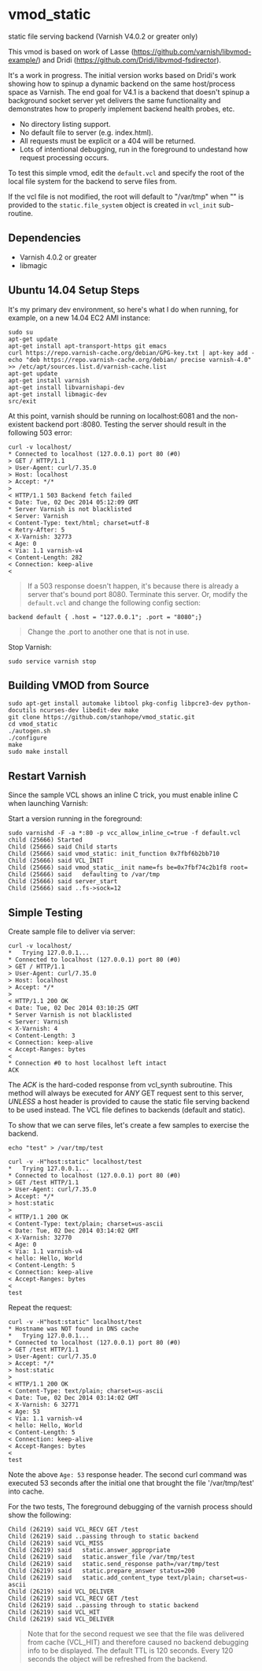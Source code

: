 vmod_static
===========

static file serving backend (Varnish V4.0.2 or greater only)

This vmod is based on work of Lasse (https://github.com/varnish/libvmod-example/) and Dridi (https://github.com/Dridi/libvmod-fsdirector).

It's a work in progress. The initial version works based on Dridi's work showing how to spinup a dynamic backend on the same host/process space as Varnish.
The end goal for V4.1 is a backend that doesn't spinup a background socket server yet delivers the same functionality and demonstrates how to properly
implement backend health probes, etc.

* No directory listing support. 
* No default file to server (e.g. index.html). 
* All requests must be explicit or a 404 will be returned.
* Lots of intentional debugging, run in the foreground to undestand how request processing occurs.

To test this simple vmod, edit the `default.vcl` and specify the root of the local file system for the backend to serve files from.

If the vcl file is not modified, the root will default to "/var/tmp" when "" is provided to the `static.file_system` object is created in `vcl_init` sub-routine.

Dependencies
------------

* Varnish 4.0.2 or greater
* libmagic

Ubuntu 14.04 Setup Steps
------------------------

It's my primary dev environment, so here's what I do when running, for example, on a new 14.04 EC2 AMI instance:

```
sudo su
apt-get update
apt-get install apt-transport-https git emacs
curl https://repo.varnish-cache.org/debian/GPG-key.txt | apt-key add -
echo "deb https://repo.varnish-cache.org/debian/ precise varnish-4.0" >> /etc/apt/sources.list.d/varnish-cache.list
apt-get update
apt-get install varnish
apt-get install libvarnishapi-dev
apt-get install libmagic-dev
src/exit
```

At this point, varnish should be running on localhost:6081 and the non-existent backend port :8080. Testing the server should
result in the following 503 error:

```
curl -v localhost/
* Connected to localhost (127.0.0.1) port 80 (#0)
> GET / HTTP/1.1
> User-Agent: curl/7.35.0
> Host: localhost
> Accept: */*
> 
< HTTP/1.1 503 Backend fetch failed
< Date: Tue, 02 Dec 2014 05:12:09 GMT
* Server Varnish is not blacklisted
< Server: Varnish
< Content-Type: text/html; charset=utf-8
< Retry-After: 5
< X-Varnish: 32773
< Age: 0
< Via: 1.1 varnish-v4
< Content-Length: 282
< Connection: keep-alive
< 
```

> If a 503 response doesn't happen, it's because there is already a server that's bound port 8080. 
> Terminate this server. Or, modify the `default.vcl` and change the following config section:

```
backend default { .host = "127.0.0.1"; .port = "8080";}
```

> Change the .port to another one that is not in use.


Stop Varnish:

```
sudo service varnish stop
```


Building VMOD from Source
-------------------------

```
sudo apt-get install automake libtool pkg-config libpcre3-dev python-docutils ncurses-dev libedit-dev make
git clone https://github.com/stanhope/vmod_static.git
cd vmod_static
./autogen.sh
./configure
make
sudo make install
```


Restart Varnish
---------------

Since the sample VCL shows an inline C trick, you must enable inline C when launching Varnish:

Start a version running in the foreground:


```
sudo varnishd -F -a *:80 -p vcc_allow_inline_c=true -f default.vcl
child (25666) Started
Child (25666) said Child starts
Child (25666) said vmod_static: init_function 0x7fbf6b2bb710
Child (25666) said VCL_INIT
Child (25666) said vmod_static__init name=fs be=0x7fbf74c2b1f8 root=
Child (25666) said   defaulting to /var/tmp
Child (25666) said server_start
Child (25666) said ..fs->sock=12
```

Simple Testing
--------------

Create sample file to deliver via server:

```
curl -v localhost/
*   Trying 127.0.0.1...
* Connected to localhost (127.0.0.1) port 80 (#0)
> GET / HTTP/1.1
> User-Agent: curl/7.35.0
> Host: localhost
> Accept: */*
> 
< HTTP/1.1 200 OK
< Date: Tue, 02 Dec 2014 03:10:25 GMT
* Server Varnish is not blacklisted
< Server: Varnish
< X-Varnish: 4
< Content-Length: 3
< Connection: keep-alive
< Accept-Ranges: bytes
< 
* Connection #0 to host localhost left intact
ACK
```

The *ACK* is the hard-coded response from vcl_synth subroutine. This method will always be executed for *ANY* GET request sent to this server, *UNLESS* a 
host header is provided to cause the static file serving backend to be used instead. The VCL file defines to backends (default and static). 

To show that we can serve files, let's create a few samples to exercise the backend.

```
echo "test" > /var/tmp/test
```

```
curl -v -H"host:static" localhost/test
*   Trying 127.0.0.1...
* Connected to localhost (127.0.0.1) port 80 (#0)
> GET /test HTTP/1.1
> User-Agent: curl/7.35.0
> Accept: */*
> host:static
> 
< HTTP/1.1 200 OK
< Content-Type: text/plain; charset=us-ascii
< Date: Tue, 02 Dec 2014 03:14:02 GMT
< X-Varnish: 32770
< Age: 0
< Via: 1.1 varnish-v4
< hello: Hello, World
< Content-Length: 5
< Connection: keep-alive
< Accept-Ranges: bytes
< 
test
```

Repeat the request:

```
curl -v -H"host:static" localhost/test
* Hostname was NOT found in DNS cache
*   Trying 127.0.0.1...
* Connected to localhost (127.0.0.1) port 80 (#0)
> GET /test HTTP/1.1
> User-Agent: curl/7.35.0
> Accept: */*
> host:static
> 
< HTTP/1.1 200 OK
< Content-Type: text/plain; charset=us-ascii
< Date: Tue, 02 Dec 2014 03:14:02 GMT
< X-Varnish: 6 32771
< Age: 53
< Via: 1.1 varnish-v4
< hello: Hello, World
< Content-Length: 5
< Connection: keep-alive
< Accept-Ranges: bytes
< 
test
```

Note the above `Age: 53` response header. The second curl command was executed 53 seconds after the initial one that brought the file '/var/tmp/test' into cache. 

For the two tests, The foreground debugging of the varnish process should show the following:

```
Child (26219) said VCL_RECV GET /test
Child (26219) said ..passing through to static backend
Child (26219) said VCL_MISS
Child (26219) said   static.answer_appropriate
Child (26219) said   static.answer_file /var/tmp/test
Child (26219) said   static.send_response path=/var/tmp/test
Child (26219) said   static.prepare_answer status=200
Child (26219) said   static.add_content_type text/plain; charset=us-ascii
Child (26219) said VCL_DELIVER
Child (26219) said VCL_RECV GET /test
Child (26219) said ..passing through to static backend
Child (26219) said VCL_HIT
Child (26219) said VCL_DELIVER
```

> Note that for the second request we see that the file was delivered from cache (VCL_HIT) and therefore caused no backend debugging info to be displayed.
> The default TTL is 120 seconds. Every 120 seconds the object will be refreshed from the backend.

